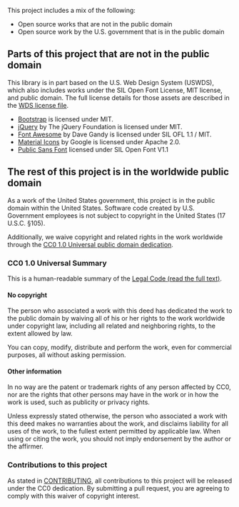 
This project includes a mix of the following:

* Open source works that are not in the public domain
* Open source work by the U.S. government that is in the public domain

## Parts of this project that are not in the public domain

This library is in part based on the U.S. Web Design System (USWDS), which also includes works under the SIL Open Font License, MIT license, and public domain. The full license details for those assets are described in the [WDS license file](https://github.com/uswds/uswds/blob/develop/LICENSE.md).


- [Bootstrap](http://getbootstrap.com/) is licensed under MIT.
- [jQuery](http://jquery.com/) by The jQuery Foundation is licensed under MIT.
- [Font Awesome](https://github.com/FortAwesome/Font-Awesome) by Dave Gandy is licensed under SIL OFL 1.1 / MIT.
- [Material Icons](https://github.com/google/material-design-icons) by Google is licensed under Apache 2.0.
- [Public Sans Font](https://github.com/google/material-design-icons) licensed under SIL Open Font V1.1

## The rest of this project is in the worldwide public domain

As a work of the United States government, this project is in the public domain within the United States. Software code created by U.S. Government employees is not subject to copyright in the United States (17 U.S.C. §105).

Additionally, we waive copyright and related rights in the work worldwide through the [CC0 1.0 Universal public domain dedication](https://creativecommons.org/publicdomain/zero/1.0/).

### CC0 1.0 Universal Summary

This is a human-readable summary of the
[Legal Code (read the full text)](https://creativecommons.org/publicdomain/zero/1.0/legalcode).

#### No copyright

The person who associated a work with this deed has dedicated the work to the public domain by waiving all of his or her rights to the work worldwide under copyright law, including all related and neighboring rights, to the extent allowed by law.

You can copy, modify, distribute and perform the work, even for commercial purposes, all without asking permission.

#### Other information

In no way are the patent or trademark rights of any person affected by CC0, nor are the rights that other persons may have in the work or in how the work is used, such as publicity or privacy rights.

Unless expressly stated otherwise, the person who associated a work with this deed makes no warranties about the work, and disclaims liability for all uses of the work, to the fullest extent permitted by applicable law. When using or citing the work, you should not imply endorsement by the author or the affirmer.

### Contributions to this project

As stated in [CONTRIBUTING](CONTRIBUTING.md), all contributions to this project will be released under the CC0 dedication. By submitting a pull request, you are agreeing to comply with this waiver of copyright interest.
